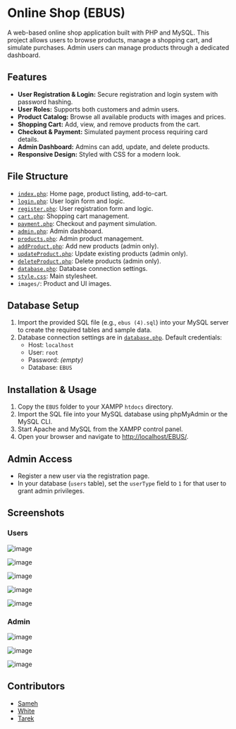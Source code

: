 # Online Shop (EBUS)

A web-based online shop application built with PHP and MySQL. This project allows users to browse products, manage a shopping cart, and simulate purchases. Admin users can manage products through a dedicated dashboard.

## Features

- **User Registration & Login:** Secure registration and login system with password hashing.
- **User Roles:** Supports both customers and admin users.
- **Product Catalog:** Browse all available products with images and prices.
- **Shopping Cart:** Add, view, and remove products from the cart.
- **Checkout & Payment:** Simulated payment process requiring card details.
- **Admin Dashboard:** Admins can add, update, and delete products.
- **Responsive Design:** Styled with CSS for a modern look.

## File Structure

- [`index.php`](index.php): Home page, product listing, add-to-cart.
- [`login.php`](login.php): User login form and logic.
- [`register.php`](register.php): User registration form and logic.
- [`cart.php`](cart.php): Shopping cart management.
- [`payment.php`](payment.php): Checkout and payment simulation.
- [`admin.php`](admin.php): Admin dashboard.
- [`products.php`](products.php): Admin product management.
- [`addProduct.php`](addProduct.php): Add new products (admin only).
- [`updateProduct.php`](updateProduct.php): Update existing products (admin only).
- [`deleteProduct.php`](deleteProduct.php): Delete products (admin only).
- [`database.php`](database.php): Database connection settings.
- [`style.css`](style.css): Main stylesheet.
- `images/`: Product and UI images.

## Database Setup

1. Import the provided SQL file (e.g., `ebus (4).sql`) into your MySQL server to create the required tables and sample data.
2. Database connection settings are in [`database.php`](database.php). Default credentials:
    - Host: `localhost`
    - User: `root`
    - Password: *(empty)*
    - Database: `EBUS`

## Installation & Usage

1. Copy the `EBUS` folder to your XAMPP `htdocs` directory.
2. Import the SQL file into your MySQL database using phpMyAdmin or the MySQL CLI.
3. Start Apache and MySQL from the XAMPP control panel.
4. Open your browser and navigate to [http://localhost/EBUS/](http://localhost/EBUS/).

## Admin Access

- Register a new user via the registration page.
- In your database (`users` table), set the `userType` field to `1` for that user to grant admin privileges.

## Screenshots
### Users

![image](https://github.com/user-attachments/assets/d12bf291-e75d-4678-a643-3288b3f68079)


![image](https://github.com/user-attachments/assets/110bba32-80e2-4428-9157-3d91f9ff8ab4)


![image](https://github.com/user-attachments/assets/6f7e133c-2be0-478b-9d04-685a82f3cd9c)


![image](https://github.com/user-attachments/assets/6a804e70-7249-41e1-b9e1-30718dd4b9ca)


![image](https://github.com/user-attachments/assets/577af508-41c9-478a-a202-fb192b60539f)


### Admin


![image](https://github.com/user-attachments/assets/74a54269-473a-4adf-9b21-ec166987fed7)


![image](https://github.com/user-attachments/assets/34c7538f-10f7-48e2-bc39-db3f191ccd1a)


![image](https://github.com/user-attachments/assets/ee1b102a-e16d-4ff7-b0e6-d9f97ecc7be0)








## Contributors
- [Sameh](https://github.com/sameh625)
- [White](https://github.com/Elabyad247)
- [Tarek](https://github.com/Tarek-Mahm0ud)
